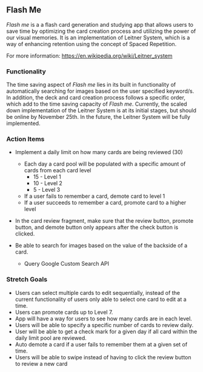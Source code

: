 ## Flash Me
_Flash me_ is a a flash card generation and studying app 
that allows users to save time by optimizing the card creation process and
utilizing the power of our visual memories. It is an implementation of Leitner
System, which is a way of enhancing retention using the concept of 
Spaced Repetition. 

For more information:
https://en.wikipedia.org/wiki/Leitner_system

### Functionality
The time saving aspect of _Flash me_ lies in its built in functionality 
of automatically searching for images based on the user specified 
keyword/s. In addition, the deck and card creation process follows a specific order, which
add to the time saving capacity of _Flash me_. Currently, the scaled down implementation 
of the Leitner System is at its initial stages, but should be online by November 25th. In
the future, the Leitner System will be fully implemented.

### Action Items
* Implement a daily limit on how many cards are being reviewed (30)
    * Each day a card pool will be populated with a specific amount of cards 
    from each card level 
      * 15 - Level 1
      * 10 - Level 2
      * 5 - Level 3
    * If a user fails to remember a card, demote card to level 1
    * If a user succeeds to remember a card, promote card to a higher level
 
* In the card review fragment, make sure that the review button, promote button,
and demote button only appears after the check button is clicked.

* Be able to search for images based on the value of the backside of a card.
    * Query Google Custom Search API

### Stretch Goals
* Users can select multiple cards to edit sequentially, instead of the current 
functionality of users only able to select one card to edit at a time.
* Users can promote cards up to Level 7.
* App will have a way for users to see how many cards are in each level.
* Users will be able to specify a specific number of cards to review daily.
* User will be able to get a check mark for a given day if all card within
the daily limit pool are reviewed.
* Auto demote a card if a user fails to remember them at a given set of time.
* Users will be able to swipe instead of having to click the review button
to review a new card

  
  






